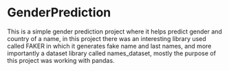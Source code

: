 # GenderPrediction
This is a simple gender prediction project where it helps predict gender and country of a name, in this project there was an interesting library used called FAKER in which it generates fake name and last names, and more importantly a dataset library called names_dataset, mostly the purpose of this project was working with pandas. 
